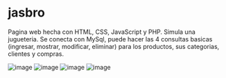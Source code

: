 # jasbro
Pagina web hecha con HTML, CSS, JavaScript y PHP. Simula una jugueteria. 
Se conecta con MySql, puede hacer las 4 consultas basicas (ingresar, mostrar, modificar, eliminar) para los productos, sus categorias, clientes y compras.

![image](https://user-images.githubusercontent.com/50761437/86520367-61a2c480-be11-11ea-9295-f02bf3942a9d.png)
![image](https://user-images.githubusercontent.com/50761437/86520381-7f702980-be11-11ea-8755-058175f28c44.png)
![image](https://user-images.githubusercontent.com/50761437/86520382-8f880900-be11-11ea-99fb-69ca970133ed.png)
![image](https://user-images.githubusercontent.com/50761437/86520388-a29ad900-be11-11ea-9beb-5bd8b73fdc9b.png)

